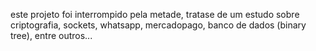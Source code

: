 este projeto foi interrompido pela metade, tratase de um estudo sobre criptografia, sockets, whatsapp, mercadopago, banco de dados (binary tree), entre outros...